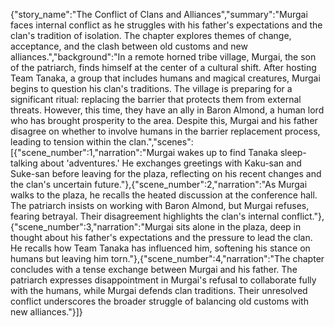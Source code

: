 {"story_name":"The Conflict of Clans and Alliances","summary":"Murgai faces internal conflict as he struggles with his father's expectations and the clan's tradition of isolation. The chapter explores themes of change, acceptance, and the clash between old customs and new alliances.","background":"In a remote horned tribe village, Murgai, the son of the patriarch, finds himself at the center of a cultural shift. After hosting Team Tanaka, a group that includes humans and magical creatures, Murgai begins to question his clan's traditions. The village is preparing for a significant ritual: replacing the barrier that protects them from external threats. However, this time, they have an ally in Baron Almond, a human lord who has brought prosperity to the area. Despite this, Murgai and his father disagree on whether to involve humans in the barrier replacement process, leading to tension within the clan.","scenes":[{"scene_number":1,"narration":"Murgai wakes up to find Tanaka sleep-talking about 'adventures.' He exchanges greetings with Kaku-san and Suke-san before leaving for the plaza, reflecting on his recent changes and the clan's uncertain future."},{"scene_number":2,"narration":"As Murgai walks to the plaza, he recalls the heated discussion at the conference hall. The patriarch insists on working with Baron Almond, but Murgai refuses, fearing betrayal. Their disagreement highlights the clan's internal conflict."},{"scene_number":3,"narration":"Murgai sits alone in the plaza, deep in thought about his father's expectations and the pressure to lead the clan. He recalls how Team Tanaka has influenced him, softening his stance on humans but leaving him torn."},{"scene_number":4,"narration":"The chapter concludes with a tense exchange between Murgai and his father. The patriarch expresses disappointment in Murgai's refusal to collaborate fully with the humans, while Murgai defends clan traditions. Their unresolved conflict underscores the broader struggle of balancing old customs with new alliances."}]}